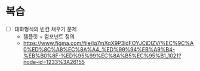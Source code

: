 # 복습

- [ ] 대화형식의 빈칸 채우기 문제
  - 템플릿 + 컴포넌트 정의
  - https://www.figma.com/file/ig7mXqX9P3ldFOYJCiDlZV/%EC%9C%A0%ED%8C%A8%EC%8A%A4_%ED%99%94%EB%A9%B4-%EB%B0%8F-%ED%95%99%EC%8A%B5%EC%95%B1_1021?node-id=1233%3A26155
